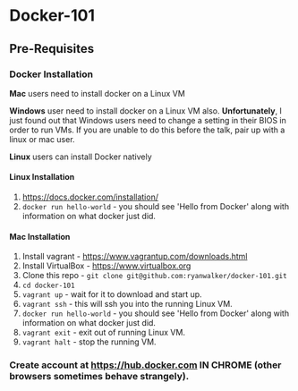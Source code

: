 # Docker-101

## Pre-Requisites

### Docker Installation
**Mac** users need to install docker on a Linux VM

**Windows** user need to install docker on a Linux VM also. **Unfortunately**, I just found out that Windows users need to change a setting in their BIOS in order to run VMs. If you are unable to do this before the talk, pair up with a linux or mac user.

**Linux** users can install Docker natively

#### Linux Installation
1. https://docs.docker.com/installation/
2. `docker run hello-world` - you should see 'Hello from Docker' along with information on what docker just did.

#### Mac Installation
1. Install vagrant - https://www.vagrantup.com/downloads.html
2. Install VirtualBox - https://www.virtualbox.org
3. Clone this repo - `git clone git@github.com:ryanwalker/docker-101.git`
4. `cd docker-101`
5. `vagrant up` - wait for it to download and start up.
6. `vagrant ssh` - this will ssh you into the running Linux VM.
7. `docker run hello-world` - you should see 'Hello from Docker' along with information on what docker just did.  
8. `vagrant exit` - exit out of running Linux VM.
9. `vagrant halt` - stop the running VM.

### Create account at https://hub.docker.com IN CHROME (other browsers sometimes behave strangely).
